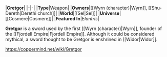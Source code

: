 |**Gretgor**|
|-|-|
|**Type**|Weapon|
|**Owners**|[[Wyrn (character)\|Wyrn]], [[Shu-Dereth\|Derethi church]]|
|**World**|[[Sel\|Sel]]|
|**Universe**|[[Cosmere\|Cosmere]]|
|**Featured In**|*Elantris*|

**Gretgor** is a sword used by the first [[Wyrn (character)\|Wyrn]], founder of the [[Fjordell Empire\|Fjordell Empire]]. Although it could be considered mythical, a sword thought to be Gretgor is enshrined in [[Widor\|Widor]].



https://coppermind.net/wiki/Gretgor